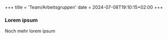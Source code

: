 +++
title = 'Team/Arbeitsgruppen'
date = 2024-07-08T19:10:15+02:00
+++



### Lorem ipsum

Noch mehr lorem ipsum


